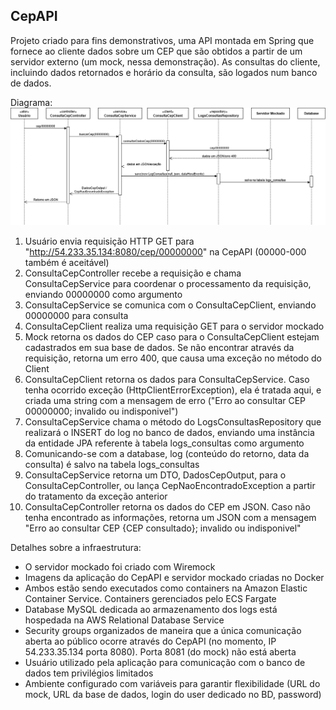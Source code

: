 ## CepAPI
Projeto criado para fins demonstrativos, uma API montada em Spring que fornece ao cliente dados sobre um CEP que são obtidos a partir de um servidor externo (um mock, nessa demonstração). As consultas do cliente, incluindo dados retornados e horário da consulta, são logados num banco de dados.

Diagrama:
![Diagrama UML](docs/CepAPI%20diagrama.png)

1. Usuário envia requisição HTTP GET para "http://54.233.35.134:8080/cep/00000000" na CepAPI (00000-000 também é aceitável)
2. ConsultaCepController recebe a requisição e chama ConsultaCepService para coordenar o processamento da requisição, enviando 00000000 como argumento
3. ConsultaCepService se comunica com o ConsultaCepClient, enviando 00000000 para consulta
4. ConsultaCepClient realiza uma requisição GET para o servidor mockado
5. Mock retorna os dados do CEP caso para o ConsultaCepClient estejam cadastrados em sua base de dados. Se não encontrar através da requisição, retorna um erro 400, que causa uma exceção no método do Client
6. ConsultaCepClient retorna os dados para ConsultaCepService. Caso tenha ocorrido exceção (HttpClientErrorException), ela é tratada aqui, e criada uma string com a mensagem de erro ("Erro ao consultar CEP 00000000; invalido ou indisponivel")
7. ConsultaCepService chama o método do LogsConsultasRepository que realizará o INSERT do log no banco de dados, enviando uma instância da entidade JPA referente à tabela logs_consultas como argumento
8. Comunicando-se com a database, log (conteúdo do retorno, data da consulta) é salvo na tabela logs_consultas
9. ConsultaCepService retorna um DTO, DadosCepOutput, para o ConsultaCepController, ou lança CepNaoEncontradoException a partir do tratamento da exceção anterior
10. ConsultaCepController retorna os dados do CEP em JSON. Caso não tenha encontrado as informações, retorna um JSON com a mensagem "Erro ao consultar CEP {CEP consultado}; invalido ou indisponivel"


Detalhes sobre a infraestrutura:
- O servidor mockado foi criado com Wiremock
- Imagens da aplicação do CepAPI e servidor mockado criadas no Docker
- Ambos estão sendo executados como containers na Amazon Elastic Container Service. Containers gerenciados pelo ECS Fargate
- Database MySQL dedicada ao armazenamento dos logs está hospedada na AWS Relational Database Service
- Security groups organizados de maneira que a única comunicação aberta ao público ocorre através do CepAPI (no momento, IP 54.233.35.134 porta 8080). Porta 8081 (do mock) não está aberta
- Usuário utilizado pela aplicação para comunicação com o banco de dados tem privilégios limitados
- Ambiente configurado com variáveis para garantir flexibilidade (URL do mock, URL da base de dados, login do user dedicado no BD, password)
